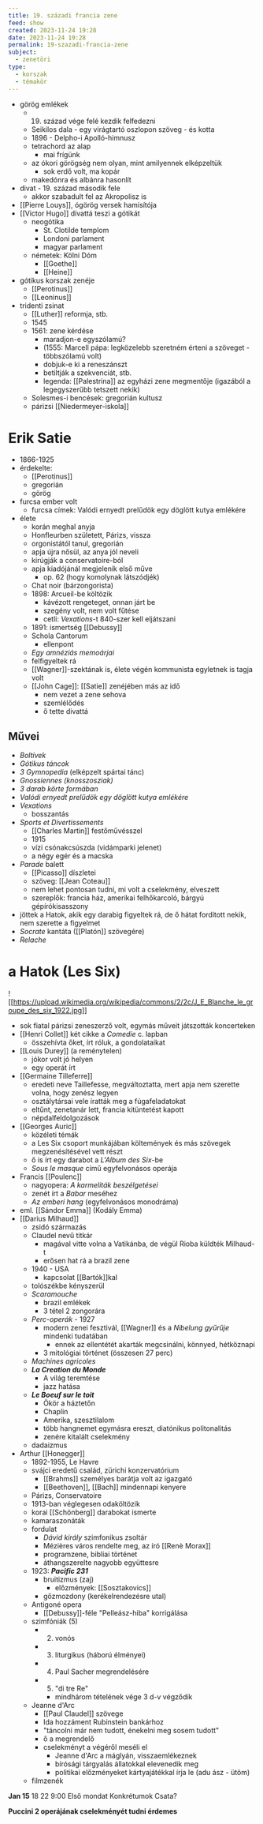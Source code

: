 ```yaml
---
title: 19. századi francia zene
feed: show
created: 2023-11-24 19:28
date: 2023-11-24 19:28
permalink: 19-szazadi-francia-zene
subject:
  - zenetöri
type:
  - korszak
  - témakör
---
```

- görög emlékek
	- 19. század vége felé kezdik felfedezni
	- Seikilos dala - egy virágtartó oszlopon szöveg - és kotta
	- 1896 - Delpho-i Apolló-himnusz
	- tetrachord az alap
		- mai frígünk
	- az ókori görögség nem olyan, mint amilyennek elképzeltük
		- sok erdő volt, ma kopár
	- makedónra és albánra hasonlít
- divat - 19. század második fele
	- akkor szabadult fel az Akropolisz is
- [[Pierre Louys]], ógörög versek hamisítója
- [[Victor Hugo]] divattá teszi a gótikát
	- neogótika
		- St. Clotilde templom
		- Londoni parlament
		- magyar parlament
	- németek: Kölni Dóm
		- [[Goethe]]
		- [[Heine]]
- gótikus korszak zenéje
	- [[Perotinus]]
	- [[Leoninus]]
- tridenti zsinat
	- [[Luther]] reformja, stb.
	- 1545
	- 1561: zene kérdése
		- maradjon-e egyszólamú?
		- (1555: Marcell pápa: legközelebb szeretném érteni a szöveget - többszólamú volt)
		- dobjuk-e ki a reneszánszt
		- betiltják a szekvenciát, stb.
		- legenda: [[Palestrina]] az egyházi zene megmentője (igazából a legegyszerűbb tetszett nekik)
	- Solesmes-i bencések: gregorián kultusz
	- párizsi [[Niedermeyer-iskola]]

# Erik Satie
- 1866-1925
- érdekelte:
	- [[Perotinus]]
	- gregorián
	- görög
- furcsa ember volt
	- furcsa címek: Valódi ernyedt prelűdök egy döglött kutya emlékére
- élete
	- korán meghal anyja
	- Honfleurben született, Párizs, vissza
	- orgonistától tanul, gregorián
	- apja újra nősül, az anya jól neveli
	- kirúgják a conservatoire-ból
	- apja kiadójánál megjelenik első műve
		- op. 62 (hogy komolynak látszódjék)
	- Chat noir (bárzongorista)
	- 1898: Arcueil-be költözik
		- kávézott rengeteget, onnan járt be
		- szegény volt, nem volt fűtése
		- cetli: *Vexations*-t 840-szer kell eljátszani
	- 1891: ismertség [[Debussy]]
	- Schola Cantorum
		- ellenpont
	- *Egy amnéziás memoárjai*
	- felfigyeltek rá
	- [[Wagner]]-szektának is, élete végén kommunista egyletnek is tagja volt
	- [[John Cage]]: [[Satie]] zenéjében más az idő
		- nem vezet a zene sehova
		- szemlélődés
		- ő tette divattá
## Művei
- *Boltívek*
- *Gótikus táncok*
- *3 Gymnopedia* (elképzelt spártai tánc)
- *Gnossiennes (knosszosziak)*
- *3 darab körte formában*
- *Valódi ernyedt prelűdök egy döglött kutya emlékére*
- *Vexations*
	- bosszantás
- *Sports et Divertissements*
	- [[Charles Martin]] festőművésszel
	- 1915
	- vízi csónakcsúszda (vidámparki jelenet)
	- a négy egér és a macska
- *Parade* balett
	- [[Picasso]] díszletei
	- szöveg: [[Jean Coteau]]
	- nem lehet pontosan tudni, mi volt a cselekmény, elveszett
	- szereplők: francia ház, amerikai felhőkarcoló, bárgyú gépírókisasszony
- jöttek a Hatok, akik egy darabig figyeltek rá, de ő hátat fordított nekik, nem szerette a figyelmet
- *Socrate* kantáta ([[Platón]] szövegére)
- *Relache*

# a Hatok (Les Six)
![[https://upload.wikimedia.org/wikipedia/commons/2/2c/J_E_Blanche_le_groupe_des_six_1922.jpg]]
- sok fiatal párizsi zeneszerző volt, egymás műveit játszották koncerteken
- [[Henri Collet]] két cikke a *Comedie* c. lapban
	- összehívta őket, írt róluk, a gondolataikat
- [[Louis Durey]] (a reménytelen)
	- jókor volt jó helyen
	- egy operát írt
- [[Germaine Tilleferre]]
	- eredeti neve Taillefesse, megváltoztatta, mert apja nem szerette volna, hogy zenész legyen
	- osztálytársai vele íratták meg a fúgafeladatokat
	- eltűnt, zenetanár lett, francia kitüntetést kapott
	- népdalfeldolgozások
- [[Georges Auric]]
	- közéleti témák
	- a Les Six csoport munkájában költemények és más szövegek megzenésítésével vett részt
	- ő is írt egy darabot a _L'Album des Six_-be
	- _Sous le masque_ című egyfelvonásos operája
- Francis [[Poulenc]]
	- nagyopera: *A karmeliták beszélgetései*
	- zenét írt a *Babar* meséhez
	- *Az emberi hang* (egyfelvonásos monodráma)
- eml. [[Sándor Emma]] (Kodály Emma)
- [[Darius Milhaud]]
	- zsidó származás
	- Claudel nevű titkár
		- magával vitte volna a Vatikánba, de végül Rioba küldték Milhaud-t
		- erősen hat rá a brazil zene
	- 1940 - USA
		- kapcsolat [[Bartók]]kal
	- tolószékbe kényszerül
	- *Scaramouche*
		- brazil emlékek
		- 3 tétel 2 zongorára
	- *Perc-operák* - 1927
		- modern zenei fesztivál, [[Wagner]] és a *Nibelung gyűrűje* mindenki tudatában
			- ennek az ellentétét akarták megcsinálni, könnyed, hétköznapi
		- 3 mitológiai történet (összesen 27 perc)
	- *Machines agricoles*
	- ***La Creation du Monde***
		- A világ teremtése
		- jazz hatása
	- ***Le Boeuf sur le toit***
		- Ökör a háztetőn
		- Chaplin
		- Amerika, szesztilalom
		- több hangnemet egymásra ereszt, diatónikus politonalitás
		- zenére kitalált cselekmény
	- dadaizmus
- Arthur [[Honegger]]
	- 1892-1955, Le Havre
	- svájci eredetű család, zürichi konzervatórium
		- [[Brahms]] személyes barátja volt az igazgató
		- [[Beethoven]], [[Bach]] mindennapi kenyere
	- Párizs, Conservatoire
	- 1913-ban véglegesen odaköltözik
	- korai [[Schönberg]] darabokat ismerte
	- kamaraszonáták
	- fordulat
		- *Dávid király* szimfonikus zsoltár
		- Mézières város rendelte meg, az író [[Renè Morax]]
		- programzene, bibliai történet
		- áthangszerelte nagyobb együttesre
	- 1923: ***Pacific 231***
		- bruitizmus (zaj)
			- előzmények: [[Sosztakovics]]
		- gőzmozdony (kerékelrendezésre utal)
	- Antigoné opera
		- [[Debussy]]-féle "Pelleász-hiba" korrigálása
	- szimfóniák (5)
		- 2. vonós
		- 3. liturgikus (háború élményei)
		- 4. Paul Sacher megrendelésére
		- 5. "di tre Re"
			- mindhárom tételének vége 3 d-v végződik
	- Jeanne d'Arc
		- [[Paul Claudel]] szövege
		- Ida hozzáment Rubinstein bankárhoz
		- "táncolni már nem tudott, énekelni meg sosem tudott"
		- ő a megrendelő
		- cselekményt a végéről meséli el
			- Jeanne d'Arc a máglyán, visszaemlékeznek
			- bírósági tárgyalás állatokkal elevenedik meg
			- politikai előzményeket kártyajátékkal írja le (adu ász - ütöm)
	- filmzenék

**Jan 15** 18 22 9:00
Első mondat
Konkrétumok
Csata?

**Puccini 2 operájának cselekményét tudni érdemes**